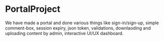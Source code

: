 # PortalProject

We have made a portal and done various things like sign-in/sign-up, simple comment-box, session expiry, json token, validations, downlaoding and uploading content by admin, interactive UI/UX dashboard.
